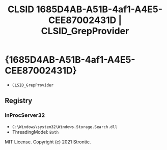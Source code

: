 ﻿---
title: "CLSID 1685D4AB-A51B-4af1-A4E5-CEE87002431D | CLSID_GrepProvider"
excerpt: What is COM-Object CLSID 1685D4AB-A51B-4af1-A4E5-CEE87002431D?
---

# {1685D4AB-A51B-4af1-A4E5-CEE87002431D}

* `CLSID_GrepProvider`

## Registry


### InProcServer32

* `C:\Windows\system32\Windows.Storage.Search.dll`
* ThreadingModel: `Both`

MIT License. Copyright (c) 2021 Strontic.


